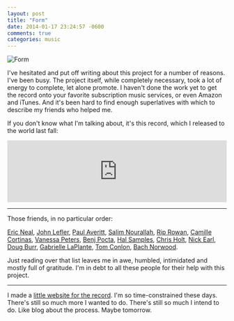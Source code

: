```yaml
---
layout: post
title: "Form"
date: 2014-01-17 23:24:57 -0600
comments: true
categories: music
---
```


![Form]({{site.url}}/images/form_cover_fullwidth.jpg)

I've hesitated and put off writing about this project for a number of reasons. I've been busy. The project itself, while completely necessary, took a lot of energy to complete, let alone promote. I haven't done the work yet to get the record onto your favorite subscription music services, or even Amazon and iTunes. And it's been hard to find enough superlatives with which to describe my friends who helped me.

If  you don't know what I'm talking about, it's this record, which I released to the world last fall:

<iframe style="border: 0; width: 100%; height: 142px;" src="http://bandcamp.com/EmbeddedPlayer/album=1607945823/size=large/bgcol=333333/linkcol=ffffff/tracklist=false/artwork=none/transparent=true/" seamless><a href="http://themusicgroup.org/album/form">Form by Daniel Miller</a></iframe>

---

Those friends, in no particular order:

[Eric Neal](http://bandofpuppets.com/), [John Lefler](http://www.johnleflermusic.com/), [Paul Averitt](http://www.paulaveritt.com/), [Salim Nourallah](http://en.wikipedia.org/wiki/Salim_Nourallah), [Rip Rowan](http://riprowan.com/), [Camille Cortinas](http://www.camillecortinas.com/), [Vanessa Peters](http://vanessapeters.com/), [Benj Pocta](https://twitter.com/benjpocta), [Hal Samples](http://halsamples.com/), [Chris Holt](https://myspace.com/chrisholtmusic), [Nick Earl](http://thetravoltasmusic.com/about/meet-nick-earl/), [Doug Burr](http://www.dougburr.com/), [Gabrielle LaPlante](http://www.reverbnation.com/gabriellelaplante), [Tom Conlon](http://www.tomconlonmusic.com/), [Bach Norwood](http://bachnorwood.com/).

Just reading over that list leaves me in awe, humbled, intimidated and mostly full of gratitude. I'm in debt to all these people for their help with this project.

---

I made a [little website for the record](http://for-m.net/). I'm so time-constrained these days. There's still so much more I wanted to do. There's still so much I intend to do. Like blog about the process. Maybe tomorrow.
